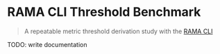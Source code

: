 # RAMA CLI Threshold Benchmark
> A repeatable metric threshold derivation study with the [RAMA CLI](https://github.com/restful-ma/rama-cli)

TODO: write documentation
